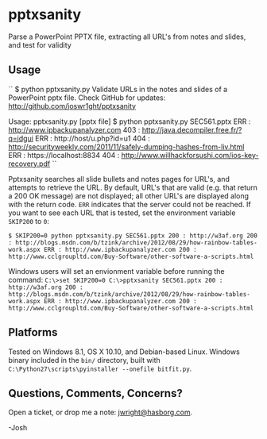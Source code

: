 # pptxsanity
Parse a PowerPoint PPTX file, extracting all URL's from notes and slides, and test for validity

## Usage
``
$ python pptxsanity.py
Validate URLs in the notes and slides of a PowerPoint pptx file.
Check GitHub for updates: http://github.com/joswr1ght/pptxsanity

Usage: pptxsanity.py [pptx file]
$ python pptxsanity.py SEC561.pptx
ERR : http://www.ipbackupanalyzer.com
403 : http://java.decompiler.free.fr/?q=jdgui
ERR : http://host/u.php?id=u1
404 : http://securityweekly.com/2011/11/safely-dumping-hashes-from-liv.html
ERR : https://localhost:8834
404 : http://www.willhackforsushi.com/ios-key-recovery.pdf
``

Pptxsanity searches all slide bullets and notes pages for URL's, and attempts to retrieve the URL.
By default, URL's that are valid (e.g. that return a 200 OK message) are not displayed; all other URL's are displayed along
with the return code.  `ERR` indicates that the server could not be reached.  If you want to see each URL that is tested,
set the environment variable `SKIP200` to `0`:

``
$ SKIP200=0 python pptxsanity.py SEC561.pptx
200 : http://w3af.org
200 : http://blogs.msdn.com/b/tzink/archive/2012/08/29/how-rainbow-tables-work.aspx
ERR : http://www.ipbackupanalyzer.com
200 : http://www.cclgroupltd.com/Buy-Software/other-software-a-scripts.html
``

Windows users will set an envionment variable before running the command:
``
C:\>set SKIP200=0
C:\>pptxsanity SEC561.pptx
200 : http://w3af.org
200 : http://blogs.msdn.com/b/tzink/archive/2012/08/29/how-rainbow-tables-work.aspx
ERR : http://www.ipbackupanalyzer.com
200 : http://www.cclgroupltd.com/Buy-Software/other-software-a-scripts.html
``

## Platforms

Tested on Windows 8.1, OS X 10.10, and Debian-based Linux.  Windows binary included in the `bin/` directory, built with `C:\Python27\scripts\pyinstaller --onefile bitfit.py`.

## Questions, Comments, Concerns?

Open a ticket, or drop me a note: jwright@hasborg.com.

-Josh

